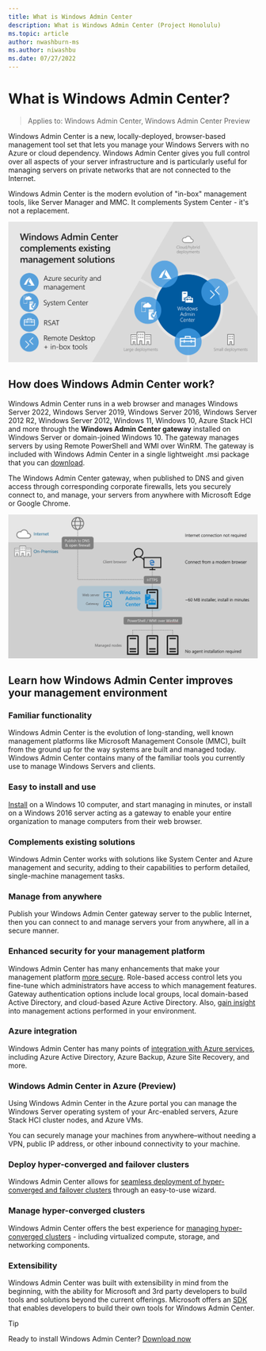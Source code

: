 ```yaml
---
title: What is Windows Admin Center
description: What is Windows Admin Center (Project Honolulu)
ms.topic: article
author: nwashburn-ms
ms.author: niwashbu
ms.date: 07/27/2022
---
```

# What is Windows Admin Center?

>Applies to: Windows Admin Center, Windows Admin Center Preview

Windows Admin Center is a new, locally-deployed, browser-based management tool set that lets you manage your Windows Servers with no Azure or cloud dependency. Windows Admin Center gives you full control over all aspects of your server infrastructure and is particularly useful for managing servers on private networks that are not connected to the Internet.

Windows Admin Center is the modern evolution of "in-box" management tools, like Server Manager and MMC. It complements System Center - it's not a replacement.

![Diagram of Windows Admin Center working with other solutions](../media/wac-complements.png)

## How does Windows Admin Center work?

Windows Admin Center runs in a web browser and manages Windows Server 2022, Windows Server 2019, Windows Server 2016, Windows Server 2012 R2, Windows Server 2012, Windows 11, Windows 10, Azure Stack HCI and more through the **Windows Admin Center gateway** installed on Windows Server or domain-joined Windows 10. The gateway manages servers by using Remote PowerShell and WMI over WinRM. The gateway is included with Windows Admin Center in a single lightweight .msi package that you can [download](../overview.md).

The Windows Admin Center gateway, when published to DNS and given access through corresponding corporate firewalls, lets you securely connect to, and manage, your servers from anywhere with Microsoft Edge or Google Chrome.

![Diagram of the Windows Admin Center architecture](../media/architecture.png)

## Learn how Windows Admin Center improves your management environment

### Familiar functionality

Windows Admin Center is the evolution of long-standing, well known management platforms like Microsoft Management Console (MMC), built from the ground up for the way systems are built and managed today. Windows Admin Center contains many of the familiar tools you currently use to manage Windows Servers and clients.

### Easy to install and use

[Install](../deploy/install.md) on a Windows 10 computer, and start managing in minutes, or install on a Windows 2016 server acting as a gateway to enable your entire organization to manage computers from their web browser.

### Complements existing solutions

Windows Admin Center works with solutions like System Center and Azure management and security, adding to their capabilities to perform detailed, single-machine management tasks.

### Manage from anywhere

Publish your Windows Admin Center gateway server to the public Internet, then you can connect to and manage servers your from anywhere, all in a secure manner.

### Enhanced security for your management platform

Windows Admin Center has many enhancements that make your management platform [more secure](../plan/user-access-options.md). Role-based access control lets you fine-tune which administrators have access to which management features. Gateway authentication options include local groups, local domain-based Active Directory, and cloud-based Azure Active Directory.  Also, [gain insight](../use/logging.md) into management actions performed in your environment.

### Azure integration

Windows Admin Center has many points of [integration with Azure services](../azure/index.md), including Azure Active Directory, Azure Backup, Azure Site Recovery, and more.

### Windows Admin Center in Azure (Preview)

Using Windows Admin Center in the Azure portal you can manage the Windows Server operating system of your Arc-enabled servers, Azure Stack HCI cluster nodes, and Azure VMs.

You can securely manage your machines from anywhere–without needing a VPN, public IP address, or other inbound connectivity to your machine.

### Deploy hyper-converged and failover clusters

Windows Admin Center allows for [seamless deployment of hyper-converged and failover clusters](../use/deploy-hyperconverged-infrastructure.md) through an easy-to-use wizard.

### Manage hyper-converged clusters

Windows Admin Center offers the best experience for [managing hyper-converged clusters](../use/manage-hyper-converged.md) - including virtualized compute, storage, and networking components.

### Extensibility

Windows Admin Center was built with extensibility in mind from the beginning, with the ability for Microsoft and 3rd party developers to build tools and solutions beyond the current  offerings. Microsoft offers an [SDK](../extend/extensibility-overview.md) that enables developers to build their own tools for Windows Admin Center.

> [!TIP]
> Ready to install Windows Admin Center? [Download now](../overview.md)
